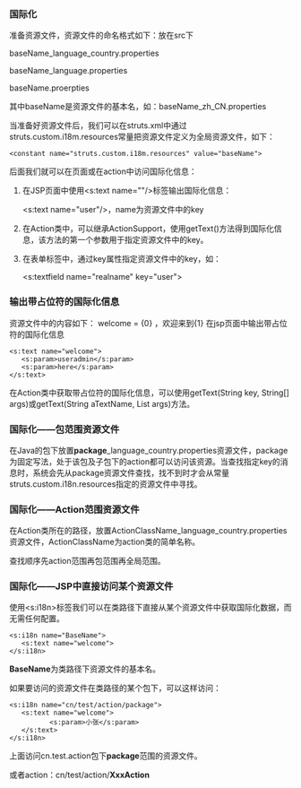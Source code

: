 ### 国际化

准备资源文件，资源文件的命名格式如下：放在src下

baseName_language_country.properties

baseName_language.properties

baseName.proerpties

其中baseName是资源文件的基本名，如：baseName_zh_CN.properties

当准备好资源文件后，我们可以在struts.xml中通过struts.custom.i18m.resources常量把资源文件定义为全局资源文件，如下：

    <constant name="struts.custom.i18m.resources" value="baseName">  
后面我们就可以在页面或在action中访问国际化信息：

1) 在JSP页面中使用<s:text name=""/>标签输出国际化信息：

    <s:text name="user"/>，name为资源文件中的key

2) 在Action类中，可以继承ActionSupport，使用getText()方法得到国际化信息，该方法的第一个参数用于指定资源文件中的key。

3) 在表单标签中，通过key属性指定资源文件中的key，如：

    <s:textfield name="realname" key="user">

### 输出带占位符的国际化信息

资源文件中的内容如下：
welcome =  {0} ，欢迎来到{1}
在jsp页面中输出带占位符的国际化信息

    <s:text name="welcome">  
       <s:param>useradmin</s:param>  
       <s:param>here</s:param>  
    </s:text> 

在Action类中获取带占位符的国际化信息，可以使用getText(String key, String[] args)或getText(String aTextName, List args)方法。

### 国际化——包范围资源文件

在Java的包下放置**package**_language_country.properties资源文件，package为固定写法，处于该包及子包下的action都可以访问该资源。当查找指定key的消息时，系统会先从package资源文件查找，找不到时才会从常量struts.custom.i18n.resources指定的资源文件中寻找。

### 国际化——Action范围资源文件

在Action类所在的路径，放置ActionClassName_language_country.properties资源文件，ActionClassName为action类的简单名称。

查找顺序先action范围再包范围再全局范围。

### 国际化——JSP中直接访问某个资源文件

使用<s:i18n>标签我们可以在类路径下直接从某个资源文件中获取国际化数据，而无需任何配置。

    <s:i18n name="BaseName">  
       <s:text name="welcome">  
    </s:i18n>  
**BaseName**为类路径下资源文件的基本名。

如果要访问的资源文件在类路径的某个包下，可以这样访问：

    <s:i18n name="cn/test/action/package">  
       <s:text name="welcome">  
              <s:param>小张</s:param>  
       </s:text>  
    </s:i18n>  
上面访问cn.test.action包下**package**范围的资源文件。

或者action：cn/test/action/**XxxAction**